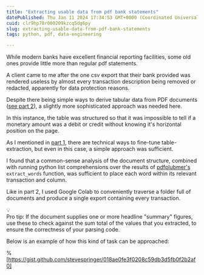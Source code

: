```yaml
---
title: "Extracting usable data from pdf bank statements"
datePublished: Thu Jan 11 2024 17:34:53 GMT+0000 (Coordinated Universal Time)
cuid: clr9hp78r000209kzcq5dg6py
slug: extracting-usable-data-from-pdf-bank-statements
tags: python, pdf, data-engineering

---
```


While modern banks have excellent financial reporting facilities, some old ones provide little more than regular pdf statements.

A client came to me after the one csv export that their bank provided was rendered useless by almost every transaction description being removed or redacted, apparently for data protection reasons.

Despite there being simple ways to derive tabular data from PDF documents ([see part 2](https://stevesdevnotes.hashnode.dev/extracting-pdf-statements-from-your-gmail-inbox)), a slightly more sophisticated approach was needed here.

In this instance, the table was structured so that it was impossible to tell if a monetary amount was a debit or credit without knowing it's horizontal position on the page.

As I mentioned in [part 1](https://stevesdevnotes.hashnode.dev/mining-pdfs-for-tabular-data-part-1), there are technical ways to fine-tune table-extraction, but even in this case, a simple approach was sufficient.

I found that a common-sense analysis of the document structure, combined with running python list comprehensions over the results of [pdfplubmer's](https://github.com/jsvine/pdfplumber) `extract_words` function, was sufficient to place each word within its relevant transaction and column.

Like in part 2, I used Google Colab to conveniently traverse a folder full of documents and produce a single export containing every transaction.

<div data-node-type="callout">
<div data-node-type="callout-emoji">💡</div>
<div data-node-type="callout-text">Pro tip: If the document supplies one or more headline "summary" figures, use these to check against the sum total of the values that you extracted, to ensure the correctness of your parsing code.</div>
</div>

Below is an example of how this kind of task can be approached:

%[https://gist.github.com/stevespringer/018ae0fe3f0208c59db3d5fb0f2b2af0]